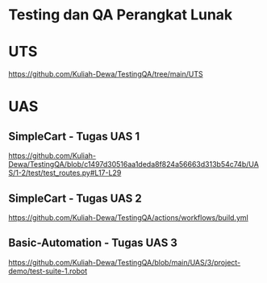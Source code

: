 # Testing dan QA Perangkat Lunak
# UTS

https://github.com/Kuliah-Dewa/TestingQA/tree/main/UTS

# UAS

## SimpleCart - Tugas UAS 1
https://github.com/Kuliah-Dewa/TestingQA/blob/c1497d30516aa1deda8f824a56663d313b54c74b/UAS/1-2/test/test_routes.py#L17-L29

## SimpleCart - Tugas UAS 2
https://github.com/Kuliah-Dewa/TestingQA/actions/workflows/build.yml

## Basic-Automation - Tugas UAS 3
https://github.com/Kuliah-Dewa/TestingQA/blob/main/UAS/3/project-demo/test-suite-1.robot
